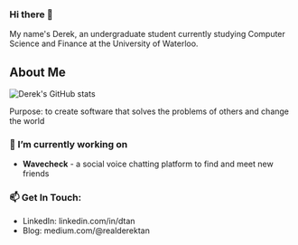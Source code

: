 ### Hi there 👋

My name's Derek, an undergraduate student currently studying Computer Science and Finance at the University of Waterloo.

## About Me

![Derek's GitHub stats](https://github-readme-stats.vercel.app/api?username=realDerekTan&count_private=true)

<!--
[![Top Langs](https://github-readme-stats.vercel.app/api/top-langs/?username=realDerekTan&layout=compact&theme=dark&count_private=true)](https://github.com/realDerekTan/github-readme-stats) 
-->

Purpose: to create software that solves the problems of others and change the world

### 🔭 I’m currently working on
- **Wavecheck** - a social voice chatting platform to find and meet new friends

### 📫 Get In Touch: 
<!-- Email and Personal Website -->
- LinkedIn: linkedin.com/in/dtan
- Blog: medium.com/@realderektan
